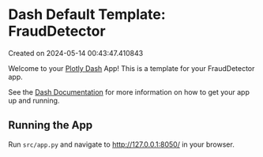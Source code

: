 # Dash Default Template: FraudDetector

Created on 2024-05-14 00:43:47.410843

Welcome to your [Plotly Dash](https://plotly.com/dash/) App! This is a template for your FraudDetector app.

See the [Dash Documentation](https://dash.plotly.com/introduction) for more information on how to get your app up and running.

## Running the App

Run `src/app.py` and navigate to http://127.0.0.1:8050/ in your browser.